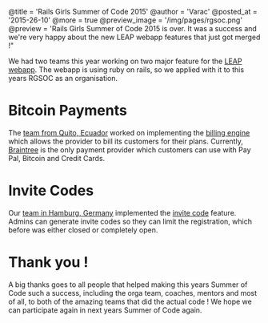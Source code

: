 @title = 'Rails Girls Summer of Code 2015'
@author = 'Varac'
@posted_at = '2015-26-10'
@more = true
@preview_image = '/img/pages/rgsoc.png'
@preview = 'Rails Girls Summer of Code 2015 is over. It was a success and we're very happy about the new LEAP webapp features that just got merged !"

We had two teams this year working on two major feature for the [LEAP webapp](https://leap.se/en/docs/platform/services/webapp). The webapp is using ruby on rails, so we applied with it to this years RGSOC as an organisation.

# Bitcoin Payments

The [team from Quito, Ecuador](https://teams.railsgirlssummerofcode.org/teams/90) worked on implementing the [billing engine](https://github.com/leapcode/leap_web/tree/develop/engines/billing) which allows the provider to bill its customers for their plans. Currently, [Braintree](https://www.braintreepayments.com/) is the only payment provider which customers can use with Pay Pal, Bitcoin and Credit Cards.

# Invite Codes

Our [team in Hamburg, Germany](https://teams.railsgirlssummerofcode.org/teams/52) implemented the [invite code](https://leap.se/en/docs/platform/services/webapp#invite-codes) feature. Admins can generate invite codes so they can limit the registration, which before was either closed or completely open.


# Thank you !

A big thanks goes to all people that helped making this years Summer of Code such a success, including the orga team, coaches, mentors and most of all, to both of the amazing teams that did the actual code !
We hope we can participate again in next years Summer of Code again.
